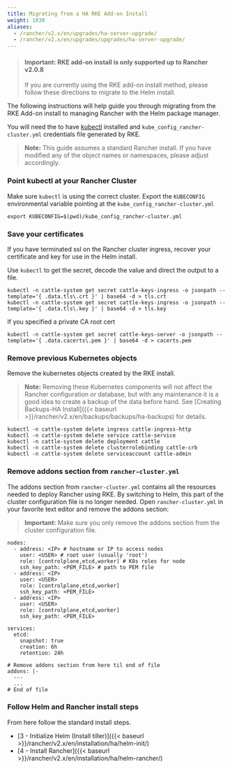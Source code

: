 ```yaml
---
title: Migrating from a HA RKE Add-on Install
weight: 1030
aliases:
  - /rancher/v2.x/en/upgrades/ha-server-upgrade/
  - /rancher/v2.x/en/upgrades/upgrades/ha-server-upgrade/
---
```


> #### **Important: RKE add-on install is only supported up to Rancher v2.0.8**
>
>If you are currently using the RKE add-on install method, please follow these directions to migrate to the Helm install. 


The following instructions will help guide you through migrating from the RKE Add-on install to managing Rancher with the Helm package manager.

You will need the to have [kubectl](https://kubernetes.io/docs/tasks/tools/install-kubectl/#install-kubectl) installed and `kube_config_rancher-cluster.yml` credentials file generated by RKE.

> **Note:** This guide assumes a standard Rancher install. If you have modified any of the object names or namespaces, please adjust accordingly.

### Point kubectl at your Rancher Cluster

Make sure `kubectl` is using the correct cluster.  Export the `KUBECONFIG` environmental variable pointing at the `kube_config_rancher-cluster.yml`

```
export KUBECONFIG=$(pwd)/kube_config_rancher-cluster.yml
```

### Save your certificates

If you have terminated ssl on the Rancher cluster ingress, recover your certificate and key for use in the Helm install.

Use `kubectl` to get the secret, decode the value and direct the output to a file.

```
kubectl -n cattle-system get secret cattle-keys-ingress -o jsonpath --template='{ .data.tls\.crt }' | base64 -d > tls.crt
kubectl -n cattle-system get secret cattle-keys-ingress -o jsonpath --template='{ .data.tls\.key }' | base64 -d > tls.key
```

If you specified a private CA root cert

```
kubectl -n cattle-system get secret cattle-keys-server -o jsonpath --template='{ .data.cacerts\.pem }' | base64 -d > cacerts.pem
```

### Remove previous Kubernetes objects

Remove the kubernetes objects created by the RKE install.

> **Note:** Removing these Kubernetes components will not affect the Rancher configuration or database, but with any maintenance it is a good idea to create a backup of the data before hand. See [Creating Backups-HA Install]({{< baseurl >}}/rancher/v2.x/en/backups/backups/ha-backups) for details.

```
kubectl -n cattle-system delete ingress cattle-ingress-http
kubectl -n cattle-system delete service cattle-service
kubectl -n cattle-system delete deployment cattle
kubectl -n cattle-system delete clusterrolebinding cattle-crb
kubectl -n cattle-system delete serviceaccount cattle-admin
```

### Remove addons section from `rancher-cluster.yml`

The addons section from `rancher-cluster.yml` contains all the resources needed to deploy Rancher using RKE. By switching to Helm, this part of the cluster configuration file is no longer needed. Open `rancher-cluster.yml` in your favorite text editor and remove the addons section:

>**Important:** Make sure you only remove the addons section from the cluster configuration file.

```
nodes:
  - address: <IP> # hostname or IP to access nodes
    user: <USER> # root user (usually 'root')
    role: [controlplane,etcd,worker] # K8s roles for node
    ssh_key_path: <PEM_FILE> # path to PEM file
  - address: <IP>
    user: <USER>
    role: [controlplane,etcd,worker]
    ssh_key_path: <PEM_FILE>
  - address: <IP>
    user: <USER>
    role: [controlplane,etcd,worker]
    ssh_key_path: <PEM_FILE>

services:
  etcd:
    snapshot: true
    creation: 6h
    retention: 24h

# Remove addons section from here til end of file
addons: |-
  ---
  ...
# End of file
```

### Follow Helm and Rancher install steps

From here follow the standard install steps.

* [3 - Initialize Helm (Install tiller)]({{< baseurl >}}/rancher/v2.x/en/installation/ha/helm-init/)
* [4 - Install Rancher]({{< baseurl >}}/rancher/v2.x/en/installation/ha/helm-rancher/)
